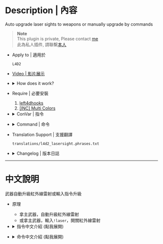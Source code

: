 # Description | 內容
Auto upgrade laser sights to weapons or manually upgrade by commands

> __Note__ <br/>
This plugin is private, Please contact [me](/#私人插件列表-private-plugins-list)<br/>
此為私人插件, 請聯繫[本人](/#私人插件列表-private-plugins-list)

* Apply to | 適用於
	```
	L4D2
	```

* [Video | 影片展示](https://youtu.be/eNFcXMafLuQ)

* <details><summary>How does it work?</summary>

	* Pick up weapons -> Auto upgrade laser sights
	* Type ```!laser``` -> on/off upgrade sight
</details>

* Require | 必要安裝
	1. [left4dhooks](https://forums.alliedmods.net/showthread.php?t=321696)
	2. [[INC] Multi Colors](https://github.com/fbef0102/L4D1_2-Plugins/releases/tag/Multi-Colors)

* <details><summary>ConVar | 指令</summary>

	* cfg/sourcemod/l4d2_lasersight.cfg
		```php
		//  How long do the commands 'cool down' (0=No cold down)
		l4d2_lasersight_delay "1.0"

		// If 1, Auto upgrade laser sight when survivors pick up primary weapons
		l4d2_lasersight_auto "1"

		// If 1, block laser command once game starts (survivors leaving saferoom / survival or scavenge begins)
		l4d2_lasersight_game_block "0"

		// If 1, block laser command if there are no any upgrade_laser_sight on the map
		l4d2_lasersight_map_block "0"
		```
</details>

* <details><summary>Command | 命令</summary>

	* **Toggle laser sight**
		```php
		sm_laser
		```
</details>

* Translation Support | 支援翻譯
	```
	translations/l4d2_lasersight.phrases.txt
	```

* <details><summary>Changelog | 版本日誌</summary>

	* v1.2h (2024-11-4)
		* Auto upgrade laser sight when survivors pick up primary weapons
		* Update cvars
		* Update cmds

	* v1.1h (2024-9-3)
		* Add translation file

	* v1.0h (2022-11-27)
		* Remake code
		* Add cvars amd command limit

	* v0.0
		* [By AtomicStryker](https://forums.alliedmods.net/showthread.php?t=97946)
</details>

- - - -
# 中文說明
武器自動升級紅外線雷射或輸入指令升級

* 原理
	* 拿主武器，自動升級紅外線雷射
	* 或拿主武器，輸入```!laser```，開關紅外線雷射

* <details><summary>指令中文介紹 (點我展開)</summary>

	* cfg/sourcemod/l4d2_lasersight.cfg
		```php
		// 使用!laser的冷卻時間 (0=無冷卻時間)
		l4d2_lasersight_delay "1.0"

		// 為1時，玩家撿起主武器時，自動升級紅外線雷射
		l4d2_lasersight_auto "1"

		// 為1時，遊戲開始後不能使用指令 (倖存者離開安全區域 / 生存或清道夫模式計時開始)
		l4d2_lasersight_game_block "0"

		// 為1時，地圖上沒有紅外線雷射升級裝置時，不能使用指令
		l4d2_lasersight_map_block "0"
		```
</details>

* <details><summary>命令中文介紹 (點我展開)</summary>

	* **開/關紅外線**
		```php
		sm_laser
		```
</details>
